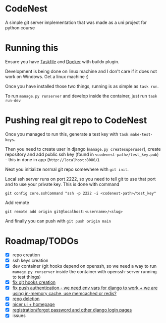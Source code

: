 # CodeNest

A simple git server implementation that was made as a uni project for python course

# Running this

Ensure you have [Taskfile](https://taskfile.dev/installation/)
and [Docker](https://docs.docker.com/engine/install/) with buildx plugin.

Development is being done on linux machine and I don't care if it does not work on Windows. Get a
linux machine :)

Once you have installed those two things, running is as simple as `task run`.

To run `manage.py runserver` and develop inside the container, just run `task run-dev`

# Pushing real git repo to CodeNest

Once you managed to run this, generate a test key with `task make-test-keys`.

Then you need to create user in django (`manage.py createsuperuser`), create repository and add
public ssh key (found
in `<codenest-path>/test_key.pub`) - this in done in app (`http://localhost:8080/`).

Next you initialize normal git repo somewhere with `git init`.

Local ssh server runs on port 2222,
so you need to tell git to use that port and to use your private key.
This is done with command

```
git config core.sshCommand "ssh -p 2222 -i <codenest-path>/test_key"
```

Add remote

```
git remote add origin git@localhost:<username>/<slug>
```

And finally you can push with `git push origin main`

# Roadmap/TODOs

- [x] repo creation
- [x] ssh keys creation
- [x] dev container (git hooks depend on openssh, so we need a way to run `manage.py runserver`
  inside the container with openssh-server running to test things)
- [x] [fix git hooks creation](https://github.com/robko23/CodeNest/issues/1)
- [x] [fix push authentication - we need env vars for django to work + we are using in-memory cache,
  use memcached or redis?](https://github.com/robko23/CodeNest/issues/2)
- [x] [repo deletion](https://github.com/robko23/CodeNest/issues/3)
- [x] [nicer ui + homepage](https://github.com/robko23/CodeNest/issues/4)
- [x] [registration/forgot password and other django login pages](https://github.com/robko23/CodeNest/issues/5)
- [x] issues
